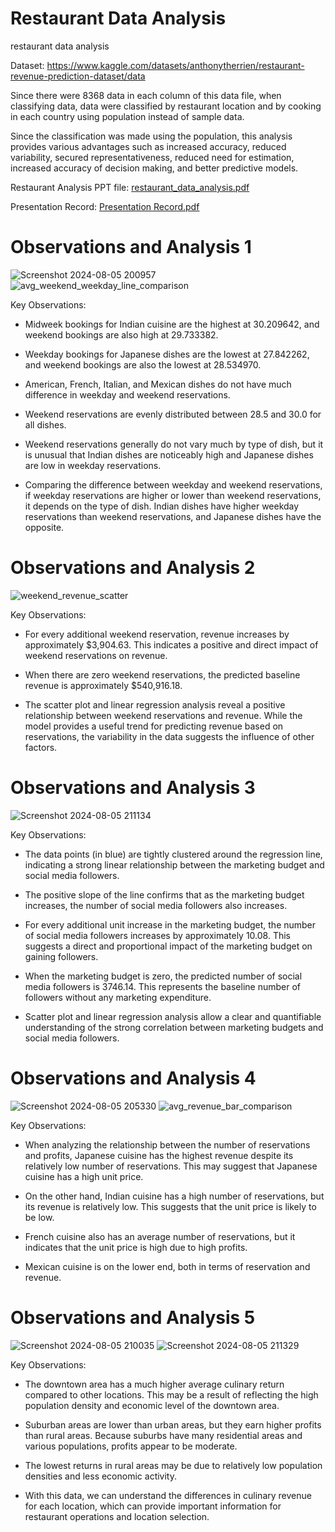 # Restaurant Data Analysis
restaurant data analysis

Dataset: https://www.kaggle.com/datasets/anthonytherrien/restaurant-revenue-prediction-dataset/data 

Since there were 8368 data in each column of this data file, when classifying data, data were classified by restaurant location and by cooking in each country using population instead of sample data.

Since the classification was made using the population, this analysis provides various advantages such as increased accuracy, reduced variability, secured representativeness, reduced need for estimation, increased accuracy of decision making, and better predictive models. 

Restaurant Analysis PPT file: [restaurant_data_analysis.pdf](https://github.com/user-attachments/files/16476956/restaurant_data_analysis.pdf)

Presentation Record: [Presentation Record.pdf](https://github.com/user-attachments/files/16477883/Presentation.Record.pdf)

# Observations and Analysis 1

![Screenshot 2024-08-05 200957](https://github.com/user-attachments/assets/e0ada083-8a77-4b1e-9949-bbdf93cd09d1)
![avg_weekend_weekday_line_comparison](https://github.com/user-attachments/assets/c02e6fd0-05a4-4093-936a-2cddc41a69c9)        

Key Observations:

  - Midweek bookings for Indian cuisine are the highest at 30.209642, and weekend bookings are also high at 29.733382.

  - Weekday bookings for Japanese dishes are the lowest at 27.842262, and weekend bookings are also the lowest at 28.534970.

  - American, French, Italian, and Mexican dishes do not have much difference in weekday and weekend reservations.

  - Weekend reservations are evenly distributed between 28.5 and 30.0 for all dishes.

  - Weekend reservations generally do not vary much by type of dish, but it is unusual that Indian dishes are noticeably high and Japanese dishes are low in weekday reservations.

  - Comparing the difference between weekday and weekend reservations, if weekday reservations are higher or lower than weekend reservations, it depends on the type of dish. Indian dishes have higher weekday reservations than weekend reservations, and Japanese dishes have     the opposite.

# Observations and Analysis 2

![weekend_revenue_scatter](https://github.com/user-attachments/assets/26dacc2b-0e78-408c-b06b-3b2389c0d41f)

Key Observations:

  - For every additional weekend reservation, revenue increases by approximately $3,904.63. This indicates a positive and direct impact of weekend reservations on revenue. 

  - When there are zero weekend reservations, the predicted baseline revenue is approximately $540,916.18.

  - The scatter plot and linear regression analysis reveal a positive relationship between weekend reservations and revenue. While the model provides a useful trend for predicting revenue based on reservations, the variability in the data suggests the influence of other     factors.

# Observations and Analysis 3

![Screenshot 2024-08-05 211134](https://github.com/user-attachments/assets/e074232e-8d2a-444c-9282-43b04e5633bb)

Key Observations:

  - The data points (in blue) are tightly clustered around the regression line, indicating a strong linear relationship between the marketing budget and social media followers.

  - The positive slope of the line confirms that as the marketing budget increases, the number of social media followers also increases.

  - For every additional unit increase in the marketing budget, the number of social media followers increases by approximately 10.08. This suggests a direct and proportional impact of the marketing budget on gaining followers.

  - When the marketing budget is zero, the predicted number of social media followers is 3746.14. This represents the baseline number of followers without any marketing expenditure.

  - Scatter plot and linear regression analysis allow a clear and quantifiable understanding of the strong correlation between marketing budgets and social media followers.

# Observations and Analysis 4

![Screenshot 2024-08-05 205330](https://github.com/user-attachments/assets/e8a8c5e1-8941-494c-8ac8-4c4280fb5c10)
![avg_revenue_bar_comparison](https://github.com/user-attachments/assets/50af49aa-8a69-4081-bef0-8b4e042f1694)

Key Observations:

  - When analyzing the relationship between the number of reservations and profits, Japanese cuisine has the highest revenue despite its relatively low number of reservations. This may suggest that Japanese cuisine has a high unit price.

  - On the other hand, Indian cuisine has a high number of reservations, but its revenue is relatively low. This suggests that the unit price is likely to be low.

  - French cuisine also has an average number of reservations, but it indicates that the unit price is high due to high profits.

  - Mexican cuisine is on the lower end, both in terms of reservation and revenue.

# Observations and Analysis 5

![Screenshot 2024-08-05 210035](https://github.com/user-attachments/assets/8745a522-3b84-441a-ae2f-18cae0206e8b)
![Screenshot 2024-08-05 211329](https://github.com/user-attachments/assets/15c770c6-0392-4185-b912-fa831eb80de7)

Key Observations:

  - The downtown area has a much higher average culinary return compared to other locations. This may be a result of reflecting the high population density and economic level of the downtown area.

  - Suburban areas are lower than urban areas, but they earn higher profits than rural areas. Because suburbs have many residential areas and various populations, profits appear to be moderate.

  - The lowest returns in rural areas may be due to relatively low population densities and less economic activity.

  - With this data, we can understand the differences in culinary revenue for each location, which can provide important information for restaurant operations and location selection. 
